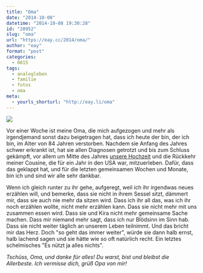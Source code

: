 ```yaml
---
title: "Oma"
date: "2014-10-08"
datetime: "2014-10-08 19:30:28"
id: "28952"
slug: "oma"
url: "https://eay.cc/2014/oma/"
author: "eay"
format: "post"
categories:
  - 0815
tags:
  - analogleben
  - familie
  - fotos
  - oma
meta:
  - yourls_shorturl: "http://eay.li/oma"
---
```


![](https://eay.cc/uploads/2014/oma.jpg)

Vor einer Woche ist meine Oma, die mich aufgezogen und mehr als irgendjemand sonst dazu beigetragen hat, dass ich heute der bin, der ich bin, im Alter von 84 Jahren verstorben. Nachdem sie Anfang des Jahres schwer erkrankt ist, hat sie allen Diagnosen getrotzt und bis zum Schluss gekämpft, vor allem um Mitte des Jahres [unsere Hochzeit](//eay.cc/2014/just-married/) und die Rückkehr meiner Cousine, die für ein Jahr in den USA war, mitzuerleben. Dafür, dass das geklappt hat, und für die letzten gemeinsamen Wochen und Monate, bin ich und sind wir alle sehr dankbar.

Wenn ich gleich runter zu ihr gehe, aufgeregt, weil ich ihr irgendwas neues erzählen will, und bemerke, dass sie nicht in ihrem Sessel sitzt, dämmert mir, dass sie auch nie mehr da sitzen wird. Dass ich ihr all das, was ich ihr noch erzählen wollte, nicht mehr erzählen kann. Dass sie nicht mehr mit uns zusammen essen wird. Dass sie und Kira nicht mehr gemeinsame Sache machen. Dass mir niemand mehr sagt, dass ich nur Blödsinn im Sinn hab. Dass sie nicht weiter täglich an unserem Leben teilnimmt. Und das bricht mir das Herz. Doch "so geht das immer weiter", würde sie dann halb ernst, halb lachend sagen und sie hätte wie so oft natürlich recht. Ein letztes schelmisches "Es nützt ja alles nichts".

_Tschüss, Oma, und danke für alles! Du warst, bist und bleibst die Allerbeste. Ich vermisse dich, grüß Opa von mir!_
